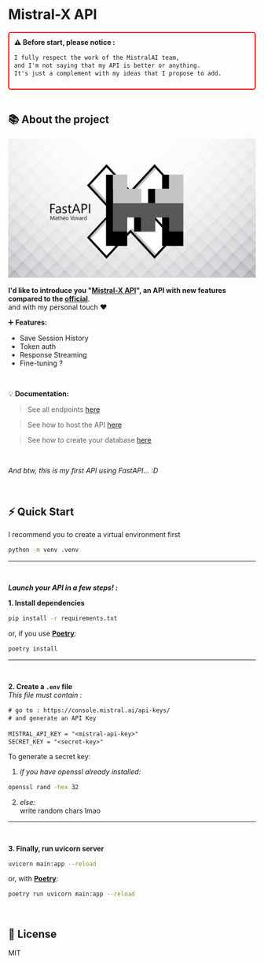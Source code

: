 # Mistral-X API

<div style="border: 2px solid red; padding: 10px; border-radius: 5px;">
    <strong>⚠️ Before start, please notice :</strong>

    I fully respect the work of the MistralAI team,
    and I'm not saying that my API is better or anything.
    It's just a complement with my ideas that I propose to add.
</div>

</br>

## 📚 About the project

![MistralAI-X logo](/references/mistralai-x-fastapi.png)

**I'd like to introduce you "<u>Mistral-X API</u>", an API with new features compared to the [official](https://docs.mistral.ai/api/)**.</br>
and with my personal touch ♥

➕ **Features:**

- Save Session History
- Token auth
- Response Streaming
- Fine-tuning ?

</br>

💡 **Documentation:**

> See all endpoints [here](/API.md)

> See how to host the API [here](/HOST.md)

> See how to create your database [here](/BDD.md)

</br>


*And btw, this is my first API using FastAPI... :D*

</br>

## ⚡ Quick Start

I recommend you to create a virtual environment first
```sh
python -m venv .venv
```

---
</br>

<i>**Launch your API in a few steps! :**</i>

**1. Install dependencies**</br>
```sh
pip install -r requirements.txt
```

or, if you use **[Poetry](https://python-poetry.org/docs/basic-usage/)**:
```sh
poetry install
```

---
</br>


**2. Create a `.env` file**</br>
*This file must contain :*
```env
# go to : https://console.mistral.ai/api-keys/
# and generate an API Key

MISTRAL_API_KEY = "<mistral-api-key>"
SECRET_KEY = "<secret-key>"
```

To generate a secret key:</br>
1. *if you have openssl already installed:*
```sh
openssl rand -hex 32
```
2. *else:*</br>
write random chars lmao


---
</br>


**3. Finally, run uvicorn server**
```sh
uvicorn main:app --reload
```

or, with **[Poetry](https://python-poetry.org/docs/basic-usage/)**:
```sh
poetry run uvicorn main:app --reload
```

</br>

## 📜 License
MIT